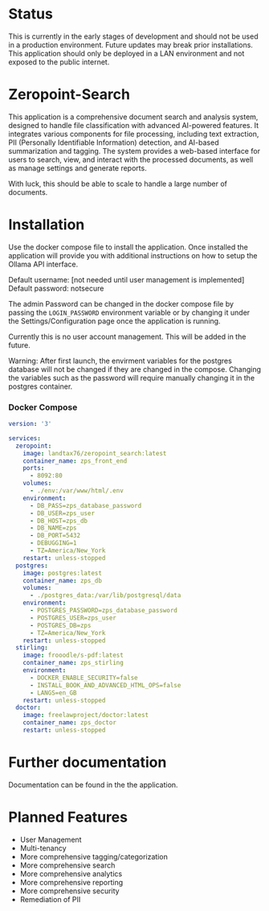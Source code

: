# Status

This is currently in the early stages of development and should not be used in a production environment.  Future updates may break prior installations.  This application should only be deployed in a LAN environment and not exposed to the public internet.

# Zeropoint-Search

This application is a comprehensive document search and analysis system, designed to handle file classification with advanced AI-powered features. It integrates various components for file processing, including text extraction, PII (Personally Identifiable Information) detection, and AI-based summarization and tagging. The system provides a web-based interface for users to search, view, and interact with the processed documents, as well as manage settings and generate reports.

With luck, this should be able to scale to handle a large number of documents. 

# Installation

Use the docker compose file to install the application.  Once installed the application will provide you with additional instructions on how to setup the Ollama API interface.

Default username:  [not needed until user management is implemented]  
Default password:  notsecure  

The admin Password can be changed in the docker compose file by passing the `LOGIN_PASSWORD` environment variable or by changing it under the Settings/Configuration page once the application is running.

Currently this is no user account management.  This will be added in the future.

Warning: After first launch, the envirment variables for the postgres database will not be changed if they are changed in the compose. Changing the variables such as the password will require manually changing it in the postgres container.

### Docker Compose

```yaml
version: '3'

services:
  zeropoint:
    image: landtax76/zeropoint_search:latest
    container_name: zps_front_end
    ports:
      - 8092:80
    volumes:
      - ./env:/var/www/html/.env
    environment:
      - DB_PASS=zps_database_password
      - DB_USER=zps_user
      - DB_HOST=zps_db
      - DB_NAME=zps
      - DB_PORT=5432
      - DEBUGGING=1
      - TZ=America/New_York  
    restart: unless-stopped
  postgres:
    image: postgres:latest
    container_name: zps_db
    volumes:
      - ./postgres_data:/var/lib/postgresql/data
    environment:
      - POSTGRES_PASSWORD=zps_database_password
      - POSTGRES_USER=zps_user
      - POSTGRES_DB=zps
      - TZ=America/New_York
    restart: unless-stopped
  stirling:
    image: frooodle/s-pdf:latest
    container_name: zps_stirling
    environment:
      - DOCKER_ENABLE_SECURITY=false
      - INSTALL_BOOK_AND_ADVANCED_HTML_OPS=false
      - LANGS=en_GB
    restart: unless-stopped
  doctor:
    image: freelawproject/doctor:latest
    container_name: zps_doctor
    restart: unless-stopped
``` 
# Further documentation

Documentation can be found in the the application.

# Planned Features

- User Management
- Multi-tenancy
- More comprehensive tagging/categorization
- More comprehensive search
- More comprehensive analytics
- More comprehensive reporting
- More comprehensive security
- Remediation of PII
